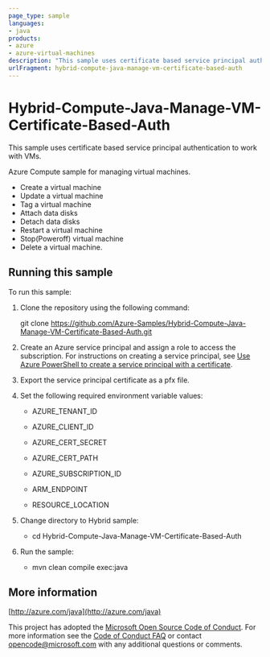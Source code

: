 ```yaml
---
page_type: sample
languages:
- java
products:
- azure
- azure-virtual-machines
description: "This sample uses certificate based service principal authentication to work with VMs."
urlFragment: hybrid-compute-java-manage-vm-certificate-based-auth
---
```


# Hybrid-Compute-Java-Manage-VM-Certificate-Based-Auth #

This sample uses certificate based service principal authentication to work with VMs.

Azure Compute sample for managing virtual machines.

- Create a virtual machine
- Update a virtual machine
 - Tag a virtual machine 
 - Attach data disks
 - Detach data disks
- Restart a virtual machine
- Stop(Poweroff) virtual machine
- Delete a virtual machine.


## Running this sample

To run this sample:

1. Clone the repository using the following command:

    git clone https://github.com/Azure-Samples/Hybrid-Compute-Java-Manage-VM-Certificate-Based-Auth.git

2. Create an Azure service principal and assign a role to access the subscription. For instructions on creating a service principal, see [Use Azure PowerShell to create a service principal with a certificate](https://docs.microsoft.com/en-us/azure/azure-stack/azure-stack-create-service-principals).

3. Export the service principal certificate as a pfx file.

4. Set the following required environment variable values:

    * AZURE_TENANT_ID

    * AZURE_CLIENT_ID

    * AZURE_CERT_SECRET
    
    * AZURE_CERT_PATH

    * AZURE_SUBSCRIPTION_ID

    * ARM_ENDPOINT

    * RESOURCE_LOCATION

5. Change directory to Hybrid sample:
    
    * cd Hybrid-Compute-Java-Manage-VM-Certificate-Based-Auth

6. Run the sample:
    * mvn clean compile exec:java

## More information

[http://azure.com/java](http://azure.com/java)

This project has adopted the [Microsoft Open Source Code of Conduct](https://opensource.microsoft.com/codeofconduct/). For more information see the [Code of Conduct FAQ](https://opensource.microsoft.com/codeofconduct/faq/) or contact [opencode@microsoft.com](mailto:opencode@microsoft.com) with any additional questions or comments.
